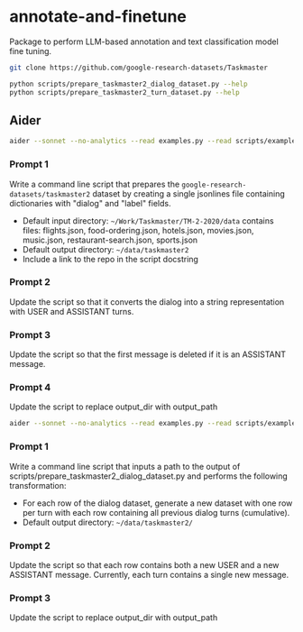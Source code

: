 # annotate-and-finetune

Package to perform LLM-based annotation and text classification model fine tuning.

```bash
git clone https://github.com/google-research-datasets/Taskmaster

python scripts/prepare_taskmaster2_dialog_dataset.py --help
python scripts/prepare_taskmaster2_turn_dataset.py --help
```


## Aider

```bash
aider --sonnet --no-analytics --read examples.py --read scripts/example_data.json scripts/prepare_taskmaster2_dialog_dataset.py
```

### Prompt 1

Write a command line script that prepares the `google-research-datasets/taskmaster2` dataset by creating a single jsonlines file containing dictionaries with "dialog" and "label" fields.

- Default input directory: `~/Work/Taskmaster/TM-2-2020/data` contains files: flights.json, food-ordering.json, hotels.json, movies.json, music.json, restaurant-search.json, sports.json
- Default output directory: `~/data/taskmaster2`
- Include a link to the repo in the script docstring

### Prompt 2

Update the script so that it converts the dialog into a string representation with USER and ASSISTANT turns.

### Prompt 3

Update the script so that the first message is deleted if it is an ASSISTANT message.

### Prompt 4

Update the script to replace output_dir with output_path

```bash
aider --sonnet --no-analytics --read examples.py --read scripts/example_data.json  --read scripts/prepare_taskmaster2_dialog_dataset.py scripts/prepare_taskmaster2_turn_dataset.py
```

### Prompt 1

Write a command line script that inputs a path to the output of scripts/prepare_taskmaster2_dialog_dataset.py and performs the following transformation:

- For each row of the dialog dataset, generate a new dataset with one row per turn with each row containing all previous dialog turns (cumulative).
- Default output directory: `~/data/taskmaster2/`

### Prompt 2

Update the script so that each row contains both a new USER and a new ASSISTANT message. Currently, each turn contains a single new message.

### Prompt 3

Update the script to replace output_dir with output_path
